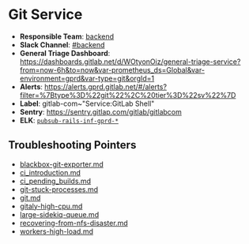<!-- MARKER: do not edit this section directly. Edit services/service-mappings.yml then run scripts/generate-docs -->
#  Git Service

* **Responsible Team**: [backend](https://about.gitlab.com/handbook/engineering/dev-backend/)
* **Slack Channel**: [#backend](https://gitlab.slack.com/archives/backend)
* **General Triage Dashboard**: https://dashboards.gitlab.net/d/WOtyonOiz/general-triage-service?from=now-6h&to=now&var-prometheus_ds=Global&var-environment=gprd&var-type=git&orgId=1
* **Alerts**: https://alerts.gprd.gitlab.net/#/alerts?filter=%7Btype%3D%22git%22%2C%20tier%3D%22sv%22%7D
* **Label**: gitlab-com~"Service:GitLab Shell"
* **Sentry**: https://sentry.gitlap.com/gitlab/gitlabcom
* **ELK**: [`pubsub-rails-inf-gprd-*`](https://log.gitlab.net/goto/b368513b02f183a06d28c2a958b00602)

## Troubleshooting Pointers

* [blackbox-git-exporter.md](blackbox-git-exporter.md)
* [ci_introduction.md](ci_introduction.md)
* [ci_pending_builds.md](ci_pending_builds.md)
* [git-stuck-processes.md](git-stuck-processes.md)
* [git.md](git.md)
* [gitaly-high-cpu.md](gitaly-high-cpu.md)
* [large-sidekiq-queue.md](large-sidekiq-queue.md)
* [recovering-from-nfs-disaster.md](recovering-from-nfs-disaster.md)
* [workers-high-load.md](workers-high-load.md)
<!-- END_MARKER -->

